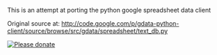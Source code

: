 This is an attempt at porting the python google spreadsheet data client

Original source at: 
http://code.google.com/p/gdata-python-client/source/browse/src/gdata/spreadsheet/text_db.py

[![Please donate](http://www.pledgie.com/campaigns/11248.png)](http://www.pledgie.com/campaigns/11248)